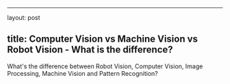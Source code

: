 
---
layout: post

title: Computer Vision vs Machine Vision vs Robot Vision - What is the difference?
---

What's the difference between Robot Vision, Computer Vision, Image Processing, Machine Vision and Pattern Recognition?
